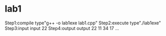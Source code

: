 # lab1
  Step1:compile
        type"g++ -o lab1exe lab1.cpp"
  Step2:execute
        type"./lab1exe"
  Step3:input
        input 22
  Step4:output
        output 22 11 34 17 ...
